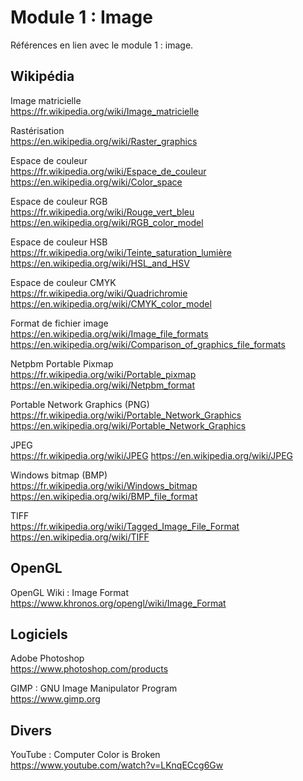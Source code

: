 # Module 1 : Image

Références en lien avec le module 1 : image.

## Wikipédia

Image matricielle  
https://fr.wikipedia.org/wiki/Image_matricielle

Rastérisation  
https://en.wikipedia.org/wiki/Raster_graphics

Espace de couleur  
https://fr.wikipedia.org/wiki/Espace_de_couleur
https://en.wikipedia.org/wiki/Color_space

Espace de couleur RGB  
https://fr.wikipedia.org/wiki/Rouge_vert_bleu
https://en.wikipedia.org/wiki/RGB_color_model

Espace de couleur HSB  
https://fr.wikipedia.org/wiki/Teinte_saturation_lumière
https://en.wikipedia.org/wiki/HSL_and_HSV

Espace de couleur CMYK  
https://fr.wikipedia.org/wiki/Quadrichromie
https://en.wikipedia.org/wiki/CMYK_color_model

Format de fichier image  
https://en.wikipedia.org/wiki/Image_file_formats
https://en.wikipedia.org/wiki/Comparison_of_graphics_file_formats

Netpbm Portable Pixmap  
https://fr.wikipedia.org/wiki/Portable_pixmap
https://en.wikipedia.org/wiki/Netpbm_format

Portable Network Graphics (PNG)  
https://fr.wikipedia.org/wiki/Portable_Network_Graphics
https://en.wikipedia.org/wiki/Portable_Network_Graphics

JPEG  
https://fr.wikipedia.org/wiki/JPEG
https://en.wikipedia.org/wiki/JPEG

Windows bitmap (BMP)  
https://fr.wikipedia.org/wiki/Windows_bitmap
https://en.wikipedia.org/wiki/BMP_file_format

TIFF  
https://fr.wikipedia.org/wiki/Tagged_Image_File_Format
https://en.wikipedia.org/wiki/TIFF

## OpenGL

OpenGL Wiki : Image Format  
https://www.khronos.org/opengl/wiki/Image_Format

## Logiciels

Adobe Photoshop  
https://www.photoshop.com/products

GIMP : GNU Image Manipulator Program  
https://www.gimp.org

## Divers

YouTube : Computer Color is Broken  
https://www.youtube.com/watch?v=LKnqECcg6Gw
